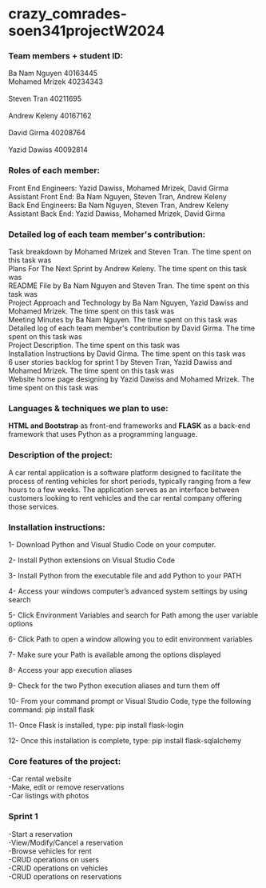 # crazy_comrades-soen341projectW2024

### Team members + student ID: <br>
Ba Nam Nguyen	  40163445	<br>
Mohamed Mrizek	40234343	<br>	 
Steven Tran	    40211695	<br> 	 
Andrew Keleny  	40167162 <br>	 	 
David Girma	    40208764	<br> 	 
Yazid Dawiss	  40092814	<br>

### Roles of each member: <br>
Front End Engineers: Yazid Dawiss, Mohamed Mrizek, David Girma <br>
Assistant Front End: Ba Nam Nguyen, Steven Tran, Andrew Keleny <br>
Back End Engineers: Ba Nam Nguyen, Steven Tran, Andrew Keleny <br>
Assistant Back End: Yazid Dawiss, Mohamed Mrizek, David Girma <br>

### Detailed log of each team member's contribution: <br>
Task breakdown by Mohamed Mrizek and Steven Tran. The time spent on this task was <br> 
Plans For The Next Sprint by Andrew Keleny. The time spent on this task was <br>
README File by Ba Nam Nguyen and Steven Tran. The time spent on this task was <br> 
Project Approach and Technology by Ba Nam Nguyen, Yazid Dawiss and Mohamed Mrizek. The time spent on this task was <br> 
Meeting Minutes by Ba Nam Nguyen. The time spent on this task was <br> 
Detailed log of each team member's contribution by David Girma. The time spent on this task was <br> 
Project Description. The time spent on this task was <br> 
Installation Instructions by David Girma. The time spent on this task was <br> 
6 user stories backlog for sprint 1 by Steven Tran, Yazid Dawiss and Mohamed Mrizek. The time spent on this task was <br> 
Website home page designing by Yazid Dawiss and Mohamed Mrizek. The time spent on this task was <br> 


### Languages & techniques we plan to use: <br>
**HTML and Bootstrap** as front-end frameworks and **FLASK** as a back-end framework that uses Python as a programming language. <br>

### Description of the project:<br>

A car rental application is a software platform designed to facilitate the process of renting vehicles for short periods, typically ranging from a few hours to a few weeks. The application serves as an interface between customers looking to rent vehicles and the car rental company offering those services. <br>

### Installation instructions: <br>
1- Download Python and Visual Studio Code on your computer. <br>

2- Install Python extensions on Visual Studio Code  <br>

3- Install Python from the executable file and add Python to your PATH  <br>

4- Access your windows computer’s advanced system settings by using search  <br>

5- Click Environment Variables and search for Path among the user variable options  <br>

6- Click Path to open a window allowing you to edit environment variables  <br>

7- Make sure your Path is available among the options displayed  <br>

8- Access your app execution aliases  <br>

9- Check for the two Python execution aliases and turn them off  <br>

10- From your command prompt or Visual Studio Code, type the following command: pip install flask  <br>

11- Once Flask is installed, type: pip install flask-login  <br>

12- Once this installation is complete, type: pip install flask-sqlalchemy <br>

### Core features of the project: <br>

-Car rental website<br> -Make, edit or remove reservations<br> -Car listings with photos<br>


### Sprint 1 <br>
-Start a reservation <br>
-View/Modify/Cancel a reservation <br>
-Browse vehicles for rent <br>
-CRUD operations on users <br>
-CRUD operations on vehicles <br>
-CRUD operations on reservations <br>

